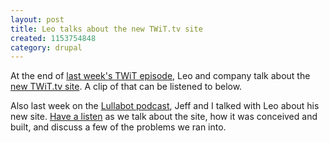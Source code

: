 ```yaml
--- 
layout: post
title: Leo talks about the new TWiT.tv site
created: 1153754848
category: drupal
---
```

At the end of <a href="http://www.twit.tv/62">last week's TWiT episode</a>, Leo and company talk about the <a href="http://tedserbinski.com/2006/07/13/twit_tv">new TWiT.tv site</a>. A clip of that can be listened to below.

Also last week on the <a href="http://www.lullabot.com/podcast">Lullabot podcast</a>, Jeff and I talked with Leo about his new site. <a href="http://www.lullabot.com/audiocast/drupal_podcast_no_18_leo_laporte">Have a listen</a> as we talk about the site, how it was conceived and built, and discuss a few of the problems we ran into.
